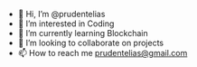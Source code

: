 - 👋 Hi, I’m @prudentelias
- 👀 I’m interested in Coding
- 🌱 I’m currently learning Blockchain
- 💞️ I’m looking to collaborate on projects
- 📫 How to reach me prudentelias@gmail.com 
<!---
prudentelias/prudentelias is a ✨ special ✨ repository because its `README.md` (this file) appears on your GitHub profile.
You can click the Preview link to take a look at your changes.
--->
